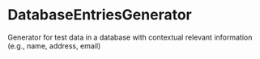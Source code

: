 # DatabaseEntriesGenerator
Generator for test data in a database with contextual relevant information (e.g., name, address, email)
